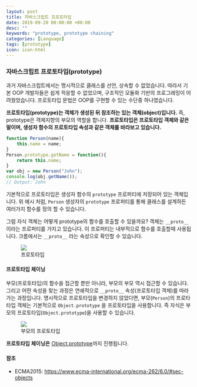 ```yaml
---
layout: post
title: 자바스크립트 프로토타입
date: 2019-09-20 00:00:00 +00:00
desc: ""
keywords: "prototype, prototype chaining"
categories: [Language]
tags: [prototype]
icon: icon-html
---
```


### 자바스크립트 프로토타입(prototype)

과거 자바스크립트에서는 명시적으로 클래스를 선언, 상속할 수 없었습니다. 따라서 기본 OOP 개발자들은 쉽게 적응할 수 없었으며, 
구조적인 모듈화 기반의 프로그래밍이 어려웠었습니다. 프로토타입 문법은 OOP를 구현할 수 있는 수단중 하나였습니다.

**프로토타입(prototype)는 객체가 생성된 뒤 참조하는 있는 객체(object)입니다.** 즉, prototype은 객체지향의 부모의 역할을 합니다.
**프로토타입은 프로토타입 객체와 같은 말이며, 생성자 함수의 프로토타입 속성과 같은 객체를 바라보고 있습니다.**

```javascript
function Person(name){
    this.name = name;
}
Person.prototype.getName = function(){
    return this.name;
}
var obj = new Person("John");
console.log(obj.getName());
// Output: John
```

기본적으로 프로토타입은 생성자 함수의 `prototype` 프로퍼티에 저장되어 있는 객체입니다. 
위 예시 처럼, `Person` 생성자의 `prototype` 프로퍼티를 통해 클래스를 설계하든 여러가지 함수를 정의 할 수 있습니다.

그럼 자식 객체는 어떻게 prototype의 함수를 호출할 수 있을까요? 
객체는 `__proto__` 이라는 프로퍼티를 가지고 있습니다. 이 프로퍼티는 내부적으로 함수를 호출할때 사용됩니다. 
크롬에서는 `__proto__` 라는 속성으로 확인할 수 있습니다.

<figure><img src="/images/proto.png"/>
<figcaption>프로토타입</figcaption>
</figure>

#### 프로토타입 체이닝

부모(프로토타입)의 함수을 접근할 뿐만 아니라, 부모의 부모 역시 접근할 수 있습니다.
그리고 어떤 속성을 찾는 과정은 연쇄적으로 `__proto__` 속성(프로토타입 객체)를 따라가는 과정입니다.
명시적으로 프로토타입을 변경하지 않았다면, 부모(`Person`)의 프로타타입 객체는 기본적으로 `Object.prototype` 을 프로토타입을 사용합니다.
즉 자식은 부모의 프로토타입(`Object.prototype`)을 사용할 수 있습니다.

<figure><img src="/images/proto_of_proto.png"/>
<figcaption>부모의 프로토타입</figcaption>
</figure>

**프로토타입 체이닝은** [Object.prototype](https://developer.mozilla.org/ko/docs/Web/JavaScript/Reference/Global_Objects/Object/prototype)까지 진행됩니다.



#### 참조

- ECMA2015: https://www.ecma-international.org/ecma-262/6.0/#sec-objects